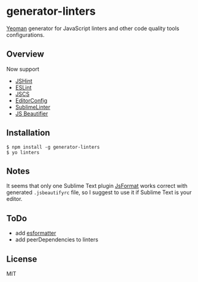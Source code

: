 # generator-linters 

[Yeoman](http://yeoman.io) generator for JavaScript linters and other code quality tools configurations.

## Overview

Now support

* [JSHint](http://jshint.com)
* [ESLint](http://eslint.org)
* [JSCS](https://github.com/mdevils/node-jscs)
* [EditorConfig](http://editorconfig.org)
* [SublimeLinter](http://sublimelinter.readthedocs.org)
* [JS Beautifier](http://jsbeautifier.org)

## Installation

```
$ npm install -g generator-linters
$ yo linters
```

## Notes

It seems that only one Sublime Text plugin [JsFormat](https://github.com/jdc0589/JsFormat) works correct with generated `.jsbeautifyrc` file, so I suggest to use it if Sublime Text is your editor.

## ToDo

- add [esformatter](https://github.com/millermedeiros/esformatter)
- add peerDependencies to linters

## License

MIT

